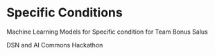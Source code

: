 # Specific Conditions
Machine Learning Models for Specific condition for Team Bonus Salus

DSN and AI Commons Hackathon